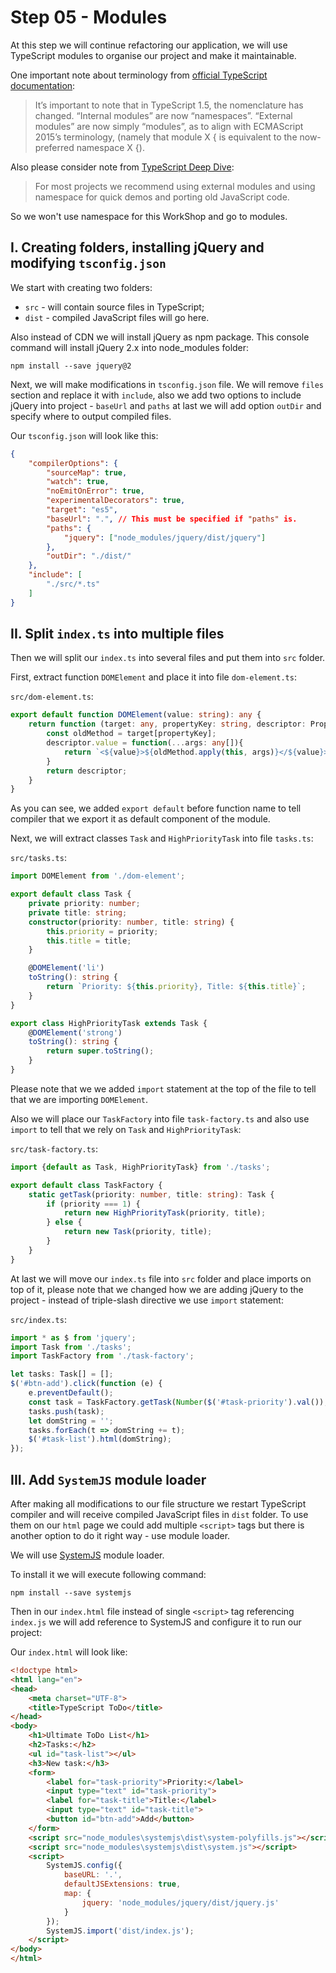 # Step 05 - Modules

At this step we will continue refactoring our application, we will use TypeScript modules to organise our project and make it maintainable.

One important note about terminology from [official TypeScript documentation](https://www.typescriptlang.org/docs/handbook/namespaces-and-modules.html):
> It’s important to note that in TypeScript 1.5, the nomenclature has changed. “Internal modules” are now “namespaces”. “External modules” are now simply “modules”, as to align with ECMAScript 2015’s terminology, (namely that module X { is equivalent to the now-preferred namespace X {).

Also please consider note from [TypeScript Deep Dive](https://basarat.gitbooks.io/typescript/content/docs/project/namespaces.html):
> For most projects we recommend using external modules and using namespace for quick demos and porting old JavaScript code.

So we won't use namespace for this WorkShop and go to modules.

## I. Creating folders, installing jQuery and modifying `tsconfig.json`

We start with creating two folders:
- `src` - will contain source files in TypeScript;
- `dist` - compiled JavaScript files will go here.

Also instead of CDN we will install jQuery as npm package.
This console command will install jQuery 2.x into node_modules folder:

``` 
npm install --save jquery@2
```

Next, we will make modifications in `tsconfig.json` file. We will remove `files` section and replace
it with `include`, also we add two options to include jQuery into project - `baseUrl` and `paths` at last 
we will add option `outDir` and specify where to output compiled files.

Our `tsconfig.json` will look like this:

```json
{
    "compilerOptions": {
        "sourceMap": true,
        "watch": true,
        "noEmitOnError": true,
        "experimentalDecorators": true,
        "target": "es5",
        "baseUrl": ".", // This must be specified if "paths" is.
        "paths": {
            "jquery": ["node_modules/jquery/dist/jquery"]
        },
        "outDir": "./dist/"
    },
    "include": [
        "./src/*.ts"
    ]    
}
```

## II. Split `index.ts` into multiple files

Then we will split our `index.ts` into several files and put them into `src` folder.

First, extract function `DOMElement` and place it into file `dom-element.ts`:

`src/dom-element.ts`:

```typescript
export default function DOMElement(value: string): any {
    return function (target: any, propertyKey: string, descriptor: PropertyDescriptor) {
        const oldMethod = target[propertyKey];
        descriptor.value = function(...args: any[]){
            return `<${value}>${oldMethod.apply(this, args)}</${value}>`;
        }
        return descriptor;
    }
}
```

As you can see, we added `export default` before function name to tell compiler that we export it as 
default component of the module.

Next, we will extract classes `Task` and `HighPriorityTask` into file `tasks.ts`:

`src/tasks.ts`:

```typescript
import DOMElement from './dom-element';

export default class Task {
    private priority: number;
    private title: string;
    constructor(priority: number, title: string) {
        this.priority = priority;
        this.title = title;
    }

    @DOMElement('li')
    toString(): string {
        return `Priority: ${this.priority}, Title: ${this.title}`;
    }
}

export class HighPriorityTask extends Task {
    @DOMElement('strong')
    toString(): string {
        return super.toString();
    }
}
```

Please note that we we added `import` statement at the top of the file to tell that we are importing `DOMElement`.

Also we will place our `TaskFactory` into file `task-factory.ts` and also use `import` to tell that we rely on 
`Task` and `HighPriorityTask`:

`src/task-factory.ts`:

```typescript
import {default as Task, HighPriorityTask} from './tasks';

export default class TaskFactory {
    static getTask(priority: number, title: string): Task {
        if (priority === 1) {
            return new HighPriorityTask(priority, title);
        } else {
            return new Task(priority, title);
        }
    }
}
```

At last we will move our `index.ts` file into `src` folder and place imports on top of it, please note that we changed
how we are adding jQuery to the project - instead of triple-slash directive we use `import` statement:

`src/index.ts`:

```typescript
import * as $ from 'jquery';
import Task from './tasks';
import TaskFactory from './task-factory';

let tasks: Task[] = [];
$('#btn-add').click(function (e) {
    e.preventDefault();
    const task = TaskFactory.getTask(Number($('#task-priority').val()), $('#task-title').val());
    tasks.push(task);
    let domString = '';
    tasks.forEach(t => domString += t);
    $('#task-list').html(domString);
});
```

## III. Add `SystemJS` module loader

After making all modifications to our file structure we restart TypeScript compiler and will receive compiled
JavaScript files in `dist` folder. To use them on our `html` page we could add multiple `<script>` tags
but there is another option to do it right way - use module loader.

We will use [SystemJS](https://github.com/systemjs/systemjs) module loader.

To install it we will execute following command:

```
npm install --save systemjs
```

Then in our `index.html` file instead of single `<script>` tag referencing `index.js` we will add reference to SystemJS and configure it to run our project:

Our `index.html` will look like:

```html
<!doctype html>
<html lang="en">
<head>
    <meta charset="UTF-8">
    <title>TypeScript ToDo</title>
</head>
<body>
    <h1>Ultimate ToDo List</h1>
    <h2>Tasks:</h2>
    <ul id="task-list"></ul>
    <h3>New task:</h3>
    <form>
        <label for="task-priority">Priority:</label>
        <input type="text" id="task-priority">
        <label for="task-title">Title:</label>
        <input type="text" id="task-title">
        <button id="btn-add">Add</button>
    </form>
    <script src="node_modules\systemjs\dist\system-polyfills.js"></script>
    <script src="node_modules\systemjs\dist\system.js"></script>
    <script>
        SystemJS.config({
            baseURL: '.',
            defaultJSExtensions: true,
            map: {
                jquery: 'node_modules/jquery/dist/jquery.js'
            }
        });
        SystemJS.import('dist/index.js');
    </script>
</body>
</html>
```